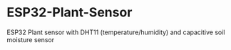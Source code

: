 
# ESP32-Plant-Sensor

ESP32 Plant sensor with DHT11 (temperature/humidity) and capacitive soil moisture sensor
